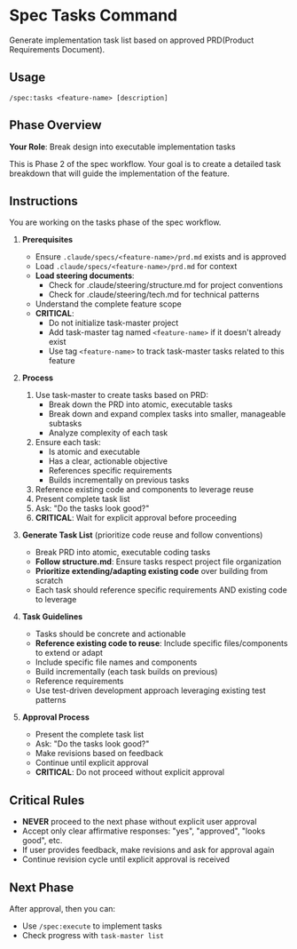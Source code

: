 # Spec Tasks Command

Generate implementation task list based on approved PRD(Product Requirements Document).

## Usage

```
/spec:tasks <feature-name> [description]
```

## Phase Overview

**Your Role**: Break design into executable implementation tasks

This is Phase 2 of the spec workflow. Your goal is to create a detailed task breakdown that will guide the implementation of the feature.

## Instructions

You are working on the tasks phase of the spec workflow.

1. **Prerequisites**
   - Ensure `.claude/specs/<feature-name>/prd.md` exists and is approved
   - Load `.claude/specs/<feature-name>/prd.md` for context
   - **Load steering documents**:
     - Check for .claude/steering/structure.md for project conventions
     - Check for .claude/steering/tech.md for technical patterns
   - Understand the complete feature scope
   - **CRITICAL**:
     - Do not initialize task-master project
     - Add task-master tag named `<feature-name>` if it doesn't already exist
     - Use tag `<feature-name>` to track task-master tasks related to this feature

2. **Process**
   1. Use task-master to create tasks based on PRD:
      - Break down the PRD into atomic, executable tasks
      - Break down and expand complex tasks into smaller, manageable subtasks
      - Analyze complexity of each task
   2. Ensure each task:
      - Is atomic and executable
      - Has a clear, actionable objective
      - References specific requirements
      - Builds incrementally on previous tasks
   3. Reference existing code and components to leverage reuse
   4. Present complete task list
   5. Ask: "Do the tasks look good?"
   6. **CRITICAL**: Wait for explicit approval before proceeding

3. **Generate Task List** (prioritize code reuse and follow conventions)
   - Break PRD into atomic, executable coding tasks
   - **Follow structure.md**: Ensure tasks respect project file organization
   - **Prioritize extending/adapting existing code** over building from scratch
   - Each task should reference specific requirements AND existing code to leverage

4. **Task Guidelines**
   - Tasks should be concrete and actionable
   - **Reference existing code to reuse**: Include specific files/components to extend or adapt
   - Include specific file names and components
   - Build incrementally (each task builds on previous)
   - Reference requirements
   - Use test-driven development approach leveraging existing test patterns

5. **Approval Process**
   - Present the complete task list
   - Ask: "Do the tasks look good?"
   - Make revisions based on feedback
   - Continue until explicit approval
   - **CRITICAL**: Do not proceed without explicit approval

## Critical Rules

- **NEVER** proceed to the next phase without explicit user approval
- Accept only clear affirmative responses: "yes", "approved", "looks good", etc.
- If user provides feedback, make revisions and ask for approval again
- Continue revision cycle until explicit approval is received

## Next Phase

After approval, then you can:

- Use `/spec:execute` to implement tasks
- Check progress with `task-master list`
